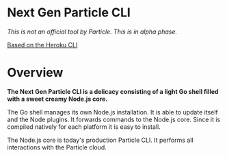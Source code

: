 Next Gen Particle CLI
==========

*This is not an official tool by Particle. This is in alpha phase.*

[Based on the Heroku CLI](https://github.com/heroku/heroku-cli)

Overview
========

**The Next Gen Particle CLI is a delicacy consisting of a light Go shell filled with a sweet creamy Node.js core.**

The Go shell manages its own Node.js installation. It is able to update itself and the Node plugins. It forwards commands to the Node.js core. Since it is compiled natively for each platform it is easy to install.

The Node.js core is today's production Particle CLI. It performs all interactions with the Particle cloud.
